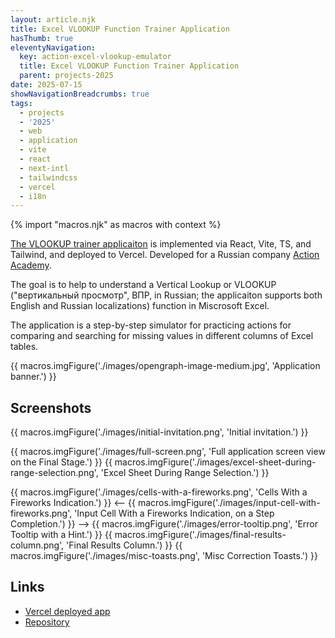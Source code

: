 ```yaml
---
layout: article.njk
title: Excel VLOOKUP Function Trainer Application
hasThumb: true
eleventyNavigation:
  key: action-excel-vlookup-emulator
  title: Excel VLOOKUP Function Trainer Application
  parent: projects-2025
date: 2025-07-15
showNavigationBreadcrumbs: true
tags:
  - projects
  - '2025'
  - web
  - application
  - vite
  - react
  - next-intl
  - tailwindcss
  - vercel
  - i18n
---
```


<!--
@changed 2025.07.15, 18:49

-->

{% import "macros.njk" as macros with context %}

[The VLOOKUP trainer applicaiton](https://action-excel-vlookup-emulator.vercel.app/?en) is implemented via React, Vite, TS, and Tailwind, and deployed to Vercel. Developed for a Russian company [Action Academy](https://academy.action-mcfr.ru/).

The goal is to help to understand a Vertical Lookup or VLOOKUP ("вертикальный просмотр", ВПР, in Russian; the applicaiton supports both English and Russian localizations) function in Miscrosoft Excel.

The application is a step-by-step simulator for practicing actions for comparing and searching for missing values in different columns of Excel tables.

{{ macros.imgFigure('./images/opengraph-image-medium.jpg', 'Application banner.') }}

## Screenshots

{{ macros.imgFigure('./images/initial-invitation.png', 'Initial invitation.') }}

{{ macros.imgFigure('./images/full-screen.png', 'Full application screen view on the Final Stage.') }}
{{ macros.imgFigure('./images/excel-sheet-during-range-selection.png', 'Excel Sheet During Range Selection.') }}

<!-- {{ macros.imgFigure('./images/bottom-buttons-step-13.png', 'Bottom Buttons Step, Stage 13.') }} -->
<!-- {{ macros.imgFigure('./images/bottom-buttons-final.png', 'Bottom Buttons, the Final Stage.') }} -->
{{ macros.imgFigure('./images/cells-with-a-fireworks.png', 'Cells With a Fireworks Indication.') }}
<-- {{ macros.imgFigure('./images/input-cell-with-fireworks.png', 'Input Cell With a Fireworks Indication, on a Step Completion.') }} -->
{{ macros.imgFigure('./images/error-tooltip.png', 'Error Tooltip with a Hint.') }}
{{ macros.imgFigure('./images/final-results-column.png', 'Final Results Column.') }}
{{ macros.imgFigure('./images/misc-toasts.png', 'Misc Correction Toasts.') }}

## Links

- [Vercel deployed app](https://action-excel-vlookup-emulator.vercel.app/?en)
- [Repository](https://github.com/lilliputten/action-excel-vlookup-emulator/)
